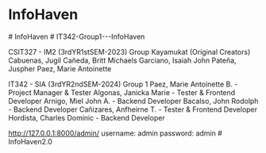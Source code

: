 # InfoHaven
#   I n f o H a v e n 
 
 #   I T 3 4 2 - G r o u p 1 - - - I n f o H a v e n 

CSIT327 - IM2 (3rdYR1stSEM-2023)
Group Kayamukat (Original Creators)
Cabuenas, Jugil
Cañeda, Britt Michaels
Garciano, Isaiah John
Pateña, Juspher
Paez, Marie Antoinette

IT342 - SIA (3rdYR2ndSEM-2024)
Group 1
Paez, Marie Antoinette B. - Project Manager & Tester
Algonas, Janicka Marie - Tester & Frontend Developer
Arnigo, Miel John A. - Backend Developer
Bacalso, John Rodolph - Backend Developer
Cañizares, Anfheirne T. - Tester & Frontend Developer
Hordista, Charles Dominic - Backend Developer

http://127.0.0.1:8000/admin/
username: admin
password: admin
#   I n f o H a v e n 2 . 0  
 